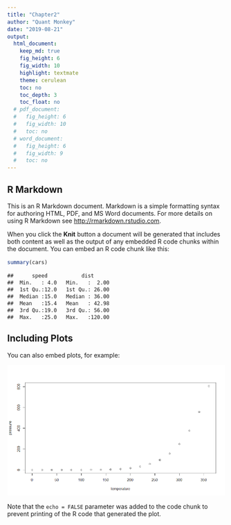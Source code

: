 ```yaml
---
title: "Chapter2"
author: "Quant Monkey"
date: "2019-08-21" 
output:
  html_document:
    keep_md: true
    fig_height: 6
    fig_width: 10
    highlight: textmate
    theme: cerulean
    toc: no
    toc_depth: 3
    toc_float: no
  # pdf_document:
  #   fig_height: 6
  #   fig_width: 10
  #   toc: no
  # word_document:
  #   fig_height: 6
  #   fig_width: 9
  #   toc: no
---
```





## R Markdown

This is an R Markdown document. Markdown is a simple formatting syntax for authoring HTML, PDF, and MS Word documents. For more details on using R Markdown see <http://rmarkdown.rstudio.com>.

When you click the **Knit** button a document will be generated that includes both content as well as the output of any embedded R code chunks within the document. You can embed an R code chunk like this:


```r
summary(cars)
```

```
##      speed           dist       
##  Min.   : 4.0   Min.   :  2.00  
##  1st Qu.:12.0   1st Qu.: 26.00  
##  Median :15.0   Median : 36.00  
##  Mean   :15.4   Mean   : 42.98  
##  3rd Qu.:19.0   3rd Qu.: 56.00  
##  Max.   :25.0   Max.   :120.00
```

## Including Plots

You can also embed plots, for example:

![](chapter2_files/figure-html/pressure-1.png)<!-- -->

Note that the `echo = FALSE` parameter was added to the code chunk to prevent printing of the R code that generated the plot.
